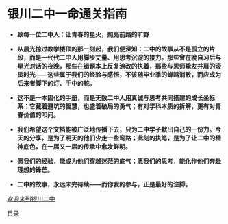 <!-- _coverpage.md -->

# 银川二中一命通关指南

- **致每一位二中人：让青春的星火，照亮前路的旷野**
- **从晨光掠过教学楼顶的那一刻起，我们便深知：二中的故事从不是孤立的片段，而是一代代二中人用脚步丈量、用思考沉淀的接力。那些曾在晚自习后与星光对话的夜晚，那些在错题本上反复涂改的执着，那些与恩师挚友并肩的滚烫时光——这些属于我们的经验与感悟，不该随毕业季的蝉鸣消散，而应成为后来者脚下的灯、手中的舵。**
- **这不是一本固化的手册，而是无数二中人用真诚与思考共同搭建的成长坐标系：它藏着避坑的智慧，也盛着破局的勇气；有对学科本质的拆解，更有对青春价值的叩问。**

- **我们希望这个文档能被广泛地传播下去，只为二中学子献出自己的一份力。今天的分享，是为了明天的他们少走一些弯路；此刻的执笔，是为了让二中的精神底色，在一届又一届的传承中愈发鲜明。**

- **愿我们的经验，能成为他们穿越迷茫的底气；愿我们的思考，能化作他们奔赴理想的锋芒。**
- **二中的故事，永远未完待续——而你我的参与，正是最好的注脚。**



[欢迎来到银川二中](#docsify)

[目录](/TOC.md)
